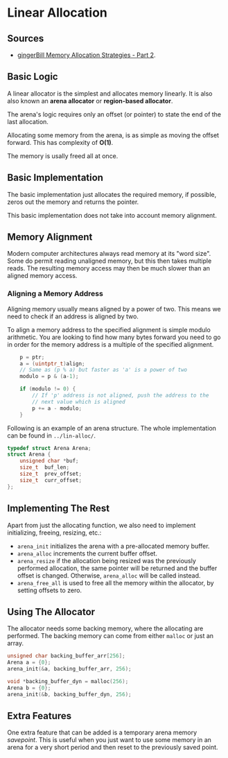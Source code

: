 # Linear Allocation

## Sources

- [gingerBill Memory Allocation Strategies - Part 2](https://www.gingerbill.org/article/2019/02/08/memory-allocation-strategies-002/).

## Basic Logic

A linear allocator is the simplest and allocates memory linearly. It is also also known an **arena allocator** or **region-based allocator**.

The arena's logic requires only an offset (or pointer) to state the end of the last allocation.

Allocating some memory from the arena, is as simple as moving the offset forward. This has complexity of **O(1)**.

The memory is usally freed all at once.

## Basic Implementation

The basic implementation just allocates the required memory, if possible, zeros out the memory and returns the pointer.

This basic implementation does not take into account memory alignment.

## Memory Alignment

Modern computer architectures always read memory at its "word size". Some do permit reading unaligned memory, but this then takes multiple reads. The resulting memory access may then be much slower than an aligned memory access.

### Aligning a Memory Address

Aligning memory usually means aligned by a power of two. This means we need to check if an address is aligned by two.

To align a memory address to the specified alignment is simple modulo arithmetic. You are looking to find how many bytes forward you need to go in order for the memory address is a multiple of the specified alignment.

```C
    p = ptr;
    a = (uintptr_t)align;
    // Same as (p % a) but faster as 'a' is a power of two
    modulo = p & (a-1);

    if (modulo != 0) {
        // If 'p' address is not aligned, push the address to the
        // next value which is aligned
        p += a - modulo;
    }
```

Following is an example of an arena structure. The whole implementation can be found in `../lin-alloc/`.

```C
typedef struct Arena Arena;
struct Arena {
    unsigned char *buf;
    size_t  buf_len;
    size_t  prev_offset;
    size_t  curr_offset;
};
```

## Implementing The Rest

Apart from just the allocating function, we also need to implement initializing, freeing, resizing, etc.:

- `arena_init` initializes the arena with a pre-allocated memory buffer.
- `arena_alloc` increments the current buffer offset.
- `arena_resize` if the allocation being resized was the previously performed allocation, the same pointer will be returned and the buffer offset is changed. Otherwise, `arena_alloc` will be called instead.
- `arena_free_all` is used to free all the memory within the allocator, by setting offsets to zero.

## Using The Allocator

The allocator needs some backing memory, where the allocating are performed. The backing memory can come from either `malloc` or just an array.

```C
unsigned char backing_buffer_arr[256];
Arena a = {0};
arena_init(&a, backing_buffer_arr, 256);

void *backing_buffer_dyn = malloc(256);
Arena b = {0};
arena_init(&b, backing_buffer_dyn, 256);
```

## Extra Features

One extra feature that can be added is a temporary arena memory *savepoint*. This is useful when you just want to use some memory in an arena for a very short period and then reset to the previously saved point.
